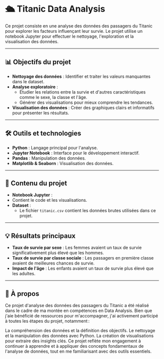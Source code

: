 # 🛳️ Titanic Data Analysis

Ce projet consiste en une analyse des données des passagers du Titanic pour explorer les facteurs influençant leur survie. Le projet utilise un notebook Jupyter pour effectuer le nettoyage, l'exploration et la visualisation des données.

---

## 📊 Objectifs du projet

- **Nettoyage des données** : Identifier et traiter les valeurs manquantes dans le dataset.
- **Analyse exploratoire** :
  - Étudier les relations entre la survie et d'autres caractéristiques comme le sexe, la classe et l'âge.
  - Générer des visualisations pour mieux comprendre les tendances.
- **Visualisation des données** : Créer des graphiques clairs et informatifs pour présenter les résultats.

---

## 🛠️ Outils et technologies

- **Python** : Langage principal pour l'analyse.
- **Jupyter Notebook** : Interface pour le développement interactif.
- **Pandas** : Manipulation des données.
- **Matplotlib & Seaborn** : Visualisation des données.

---

## 📂 Contenu du projet

- **Notebook Jupyter** : 
 - Contient le code et les visualisations.
- **Dataset** :
  - Le fichier `titanic.csv` contient les données brutes utilisées dans ce projet.

---

## 💡 Résultats principaux

- **Taux de survie par sexe** : Les femmes avaient un taux de survie significativement plus élevé que les hommes.
- **Taux de survie par classe sociale** : Les passagers en première classe avaient de meilleures chances de survie.
- **Impact de l'âge** : Les enfants avaient un taux de survie plus élevé que les adultes.


---

## 🌟 À propos

Ce projet d'analyse des données des passagers du Titanic a été réalisé dans le cadre de ma montée en compétences en Data Analysis. Bien que j'aie bénéficié de ressources pour m'accompagner, j'ai activement participé à toutes les étapes du projet, notamment :

La compréhension des données et la définition des objectifs.
Le nettoyage et la manipulation des données avec Python.
La création de visualisations pour extraire des insights clés.
Ce projet reflète mon engagement à continuer à apprendre et à appliquer des concepts fondamentaux de l'analyse de données, tout en me familiarisant avec des outils essentiels.



